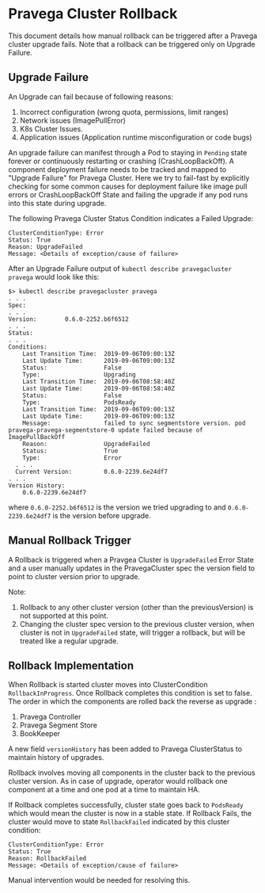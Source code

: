 # Pravega Cluster Rollback

This document details how manual rollback can be triggered after a Pravega cluster upgrade fails.
Note that a rollback can be triggered only on Upgrade Failure.

## Upgrade Failure

An Upgrade can fail because of following reasons:

1. Incorrect configuration (wrong quota, permissions, limit ranges)
2. Network issues (ImagePullError)
3. K8s Cluster Issues.
4. Application issues (Application runtime misconfiguration or code bugs)

An upgrade failure can manifest through a Pod to staying in `Pending` state forever or continuously restarting or crashing (CrashLoopBackOff).
A component deployment failure needs to be tracked and mapped to "Upgrade Failure" for Pravega Cluster.
Here we try to fail-fast by explicitly checking for some common causes for deployment failure like image pull errors or  CrashLoopBackOff State and failing the upgrade if any pod runs into this state during upgrade.

The following Pravega Cluster Status Condition indicates a Failed Upgrade:

```
ClusterConditionType: Error
Status: True
Reason: UpgradeFailed
Message: <Details of exception/cause of failure>
```
After an Upgrade Failure output of `kubectl describe pravegacluster pravega` would look like this:

```
$> kubectl describe pravegacluster pravega
. . .
Spec:
. . .
Version:        0.6.0-2252.b6f6512
. . .
Status:
. . .
Conditions:
    Last Transition Time:  2019-09-06T09:00:13Z
    Last Update Time:      2019-09-06T09:00:13Z
    Status:                False
    Type:                  Upgrading
    Last Transition Time:  2019-09-06T08:58:40Z
    Last Update Time:      2019-09-06T08:58:40Z
    Status:                False
    Type:                  PodsReady
    Last Transition Time:  2019-09-06T09:00:13Z
    Last Update Time:      2019-09-06T09:00:13Z
    Message:               failed to sync segmentstore version. pod pravega-pravega-segmentstore-0 update failed because of ImagePullBackOff
    Reason:                UpgradeFailed
    Status:                True
    Type:                  Error
  . . .
  Current Version:         0.6.0-2239.6e24df7
. . .
Version History:
    0.6.0-2239.6e24df7
```
where `0.6.0-2252.b6f6512` is the version we tried upgrading to and `0.6.0-2239.6e24df7` is the version before upgrade.

## Manual Rollback Trigger
A Rollback is triggered when a Pravgea Cluster is `UpgradeFailed` Error State and a user manually updates in the PravegaCluster spec the version field to point to cluster version prior to upgrade.

Note:
1. Rollback to any other cluster version (other than the previousVersion) is not supported at this point.
2. Changing the cluster spec version to the previous cluster version, when cluster is not in `UpgradeFailed` state, will trigger a rollback, but will be treated like a regular upgrade.

## Rollback Implementation
When Rollback is started cluster moves into ClusterCondition `RollbackInProgress`.
Once Rollback completes this condition is set to false.
The order in which the components are rolled back the reverse as upgrade :

1. Pravega Controller
2. Pravega Segment Store
3. BookKeeper

A new field `versionHistory` has been added to Pravega ClusterStatus to maintain history of upgrades.

Rollback involves moving all components in the cluster back to the previous cluster version. As in case of upgrade, operator would rollback one component at a time and one pod at a time to maintain HA.

If Rollback completes successfully, cluster state goes back to `PodsReady` which would mean the cluster is now in a stable state.
If Rollback Fails, the cluster would move to state `RollbackFailed` indicated by this cluster condition:
```
ClusterConditionType: Error
Status: True
Reason: RollbackFailed
Message: <Details of exception/cause of failure>
```

Manual intervention would be needed for resolving this.
